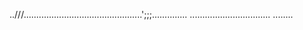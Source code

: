 ..///...............................................';;;..............
................................
........




